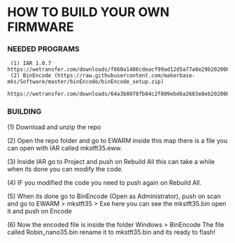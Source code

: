 # HOW TO BUILD YOUR OWN FIRMWARE

### NEEDED PROGRAMS

     (1) IAR 1.0.7 https://wetransfer.com/downloads/f660a1486cdeacf99ad12d5a77a8e29b20200812083359/f5d9ecbb9873b12d163addf1fcfa98f920200812083414/ec5732
     (2) BinEncode (https://raw.githubusercontent.com/makerbase-mks/Software/master/binEncode/binEncode_setup.zip)
     https://wetransfer.com/downloads/64a3b8078fb84c2f809ebd6a2683e8eb20200812090635/38034f5bbfedda7db1e2629167cad80620200812090648/40574e
     
### BUILDING
 (1) Download and unzip the repo
 
 (2) Open the repo folder and go to EWARM inside this map there is a file you can open with IAR called mkstft35.eww.
 
 (3) Inside IAR go to Project and push on Rebuild All this can take a while when its done you can modify the code. 
 
 (4) IF you modified the code you need to push again on Rebuild All.
 
 (5) When its done go to BinEncode (Open as Administrator), push on scan and go to EWARM > mkstft35 > Exe here you can see the mkstft35.bin open it and push on Encode
 
 (6) Now the encoded file is inside the folder Windows > BinEncode The file called Robin_nano35.bin rename it to mkstft35.bin and its ready to flash!
